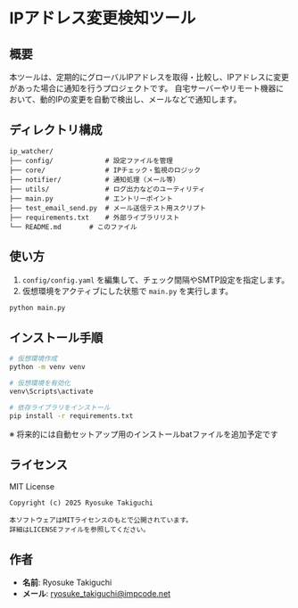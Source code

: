# IPアドレス変更検知ツール

## 概要
本ツールは、定期的にグローバルIPアドレスを取得・比較し、IPアドレスに変更があった場合に通知を行うプロジェクトです。
自宅サーバーやリモート機器において、動的IPの変更を自動で検出し、メールなどで通知します。

## ディレクトリ構成

```
ip_watcher/
├── config/             # 設定ファイルを管理
├── core/               # IPチェック・監視のロジック
├── notifier/           # 通知処理（メール等）
├── utils/              # ログ出力などのユーティリティ
├── main.py             # エントリーポイント
├── test_email_send.py  # メール送信テスト用スクリプト
├── requirements.txt    # 外部ライブラリリスト
└── README.md       # このファイル
```

## 使い方

1. `config/config.yaml` を編集して、チェック間隔やSMTP設定を指定します。
2. 仮想環境をアクティブにした状態で `main.py` を実行します。

```bash
python main.py
```

## インストール手順

```bash
# 仮想環境作成
python -m venv venv

# 仮想環境を有効化
venv\Scripts\activate

# 依存ライブラリをインストール
pip install -r requirements.txt
```

※ 将来的には自動セットアップ用のインストールbatファイルを追加予定です

## ライセンス

MIT License

```
Copyright (c) 2025 Ryosuke Takiguchi

本ソフトウェアはMITライセンスのもとで公開されています。
詳細はLICENSEファイルを参照してください。
```

## 作者

- **名前**: Ryosuke Takiguchi  
- **メール**: ryosuke_takiguchi@impcode.net
